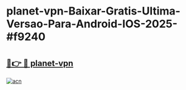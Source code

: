 # planet-vpn-Baixar-Gratis-Ultima-Versao-Para-Android-IOS-2025-#f9240

# <h2><a href="https://ainizakaria.my?title=planet-vpn&ref=22M">🔗👉 🔴 planet-vpn</a></h2>

[![acn](https://github.com/user-attachments/assets/0f9c940e-d8b0-45ae-aac7-cd30a18b3e1c)](https://ainizakaria.my?title=planet-vpn&ref=22M)

